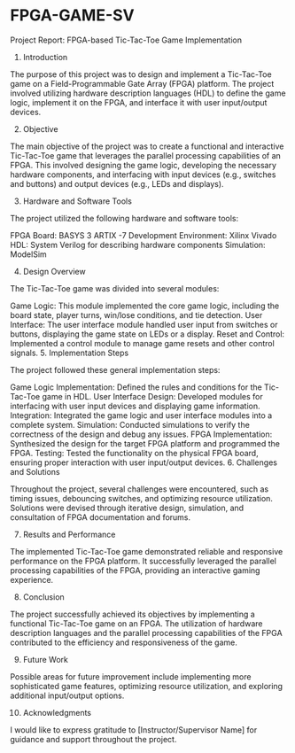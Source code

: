 # FPGA-GAME-SV

Project Report: FPGA-based Tic-Tac-Toe Game Implementation

1. Introduction

The purpose of this project was to design and implement a Tic-Tac-Toe game on a Field-Programmable Gate Array (FPGA) platform. The project involved utilizing hardware description languages (HDL) to define the game logic, implement it on the FPGA, and interface it with user input/output devices.

2. Objective

The main objective of the project was to create a functional and interactive Tic-Tac-Toe game that leverages the parallel processing capabilities of an FPGA. This involved designing the game logic, developing the necessary hardware components, and interfacing with input devices (e.g., switches and buttons) and output devices (e.g., LEDs and displays).

3. Hardware and Software Tools

The project utilized the following hardware and software tools:

FPGA Board: BASYS 3 ARTIX -7
Development Environment:  Xilinx Vivado
HDL: System Verilog for describing hardware components
Simulation: ModelSim

4. Design Overview

The Tic-Tac-Toe game was divided into several modules:

Game Logic: This module implemented the core game logic, including the board state, player turns, win/lose conditions, and tie detection.
User Interface: The user interface module handled user input from switches or buttons, displaying the game state on LEDs or a display.
Reset and Control: Implemented a control module to manage game resets and other control signals.
5. Implementation Steps

The project followed these general implementation steps:

Game Logic Implementation: Defined the rules and conditions for the Tic-Tac-Toe game in HDL.
User Interface Design: Developed modules for interfacing with user input devices and displaying game information.
Integration: Integrated the game logic and user interface modules into a complete system.
Simulation: Conducted simulations to verify the correctness of the design and debug any issues.
FPGA Implementation: Synthesized the design for the target FPGA platform and programmed the FPGA.
Testing: Tested the functionality on the physical FPGA board, ensuring proper interaction with user input/output devices.
6. Challenges and Solutions

Throughout the project, several challenges were encountered, such as timing issues, debouncing switches, and optimizing resource utilization. Solutions were devised through iterative design, simulation, and consultation of FPGA documentation and forums.

7. Results and Performance

The implemented Tic-Tac-Toe game demonstrated reliable and responsive performance on the FPGA platform. It successfully leveraged the parallel processing capabilities of the FPGA, providing an interactive gaming experience.

8. Conclusion

The project successfully achieved its objectives by implementing a functional Tic-Tac-Toe game on an FPGA. The utilization of hardware description languages and the parallel processing capabilities of the FPGA contributed to the efficiency and responsiveness of the game.

9. Future Work

Possible areas for future improvement include implementing more sophisticated game features, optimizing resource utilization, and exploring additional input/output options.

10. Acknowledgments

I would like to express gratitude to [Instructor/Supervisor Name] for guidance and support throughout the project.
